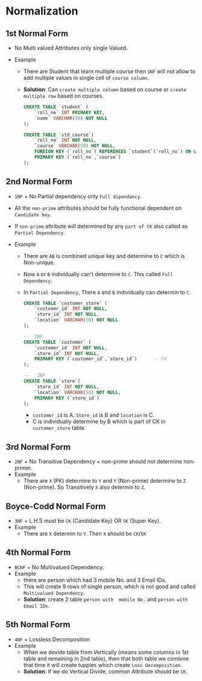 # Normalization

## 1st Normal Form

- No Multi valued Attributes only single Valued.
- Example

  - There are Student that learn multiple course then `1NF` will not allow to add multiple values in single cell of `course column`.
  - <strong>Solution</strong>: Can `create multiple column` based on course or `create multiple row` based on courses.

    ```sql
    CREATE TABLE `student` (
        `roll_no` INT PRIMARY KEY,
        `name` VARCHAR(30) NOT NULL
    );

    CREATE TABLE `std_course`(
        `roll_no` INT NOT NULL,
        `course` VARCHAR(50) NOT NULL,
        FOREIGN KEY (`roll_no`) REFERENCES `student`(`roll_no`) ON UPDATE CASCADE ON DELETE CASCADE,
        PRIMARY KEY (`roll_no`,`course`)
    );
    ```

## 2nd Normal Form

- `1NF` + No Partial dependency only `Full dipendancy`.
- All the `non-prime` attributes should be fully functional dependent on `Candidate key`.
- If `non-prime` attribute will determined by any `part of CK` also called as `Partial Dependency`.
- Example

  - There are `AB` is combined unique key and determine to `C` which is Non-unique.
  - Now `A` or `B` individually can't determine to `C`. This called `Full Dependency`.
  - In `Partial Dependency`, There `A` and `B` individually can determin to `C`.

    ```sql
    CREATE TABLE `customer_store` (
        `custoemr_id` INT NOT NULL,
        `store_id` INT NOT NULL,
        `location` VARCHAR(50) NOT NULL
    );

    --  2NF
    CREATE TABLE `customer` (
        `customer_id` INT NOT NULL,
        `store_id` INT NOT NULL,
        PRIMARY KEY (`customer_id`,`store_id`)		-- CK
    );

    --   2NF
    CREATE TABLE `store`(
        `store_id` INT NOT NULL,
        `location` VARCHAR(50) NOT NULL,
        PRIMARY KEY (`store_id`)
    );
    ```

    - `customer_id` is A. `Store_id` is B and `location` is C.
    - C is individually determine by B which is part of CK in `customer_store` table.

## 3rd Normal Form

- `2NF` + No Transitive Dependency + non-prime should not determine non-primer.
- Example
  - There are `X` (PK) determine to `Y` and `Y` (Non-prime) determine to `Z` (Non-prime). So Transitively `X` also determin to `Z`.

## Boyce-Codd Normal Form

- `3NF` + L.H.S must be `CK` (Candidate Key) OR `SK` (Super Key).
- Example
  - There are `X` determin to `Y`. Then `X` should be `CK`/`SK`

## 4th Normal Form

- `BCNF` + No Multivalued Dependency.
- Example
  - there are person which had 3 mobile No. and 3 Email IDs.
  - This will create 9 rows of single person, which is not good and called `Multivalued Dependency`.
  - <strong>Solution</strong>: create 2 table `person with  mobile No.` and `person with Email IDs`.

## 5th Normal Form

- `4NF` + Lossless Decomposition
- Example
  - When we devide table from Vertically (means some columns in 1st table and remaining in 2nd table), then that both table we combine that time it will create tupples which create `Loss Decomposition`.
  - <strong>Solution</strong>: If we do Vertical Divide, common Attribute should be `CK`.
